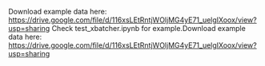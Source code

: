 Download example data here: https://drive.google.com/file/d/116xsLEtRntjWOljMG4yE71_uelgIXoox/view?usp=sharing
Check test_xbatcher.ipynb for example.Download example data here: https://drive.google.com/file/d/116xsLEtRntjWOljMG4yE71_uelgIXoox/view?usp=sharing


